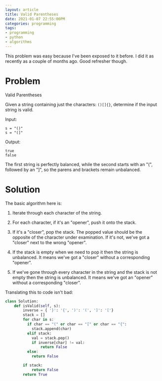 ```yaml
---
layout: article
title: Valid Parentheses
date: 2021-01-07 22:55:00PM
categories: programming
tags:
- programming
- python
- algorithms
---
```


This problem was easy because I've been exposed to it before. I did it as recently as a couple of months ago. Good refresher though.

# Problem
Valid Parentheses

Given a string containing just the characters: `()[]{}`, determine if the input string is valid.

Input:

```
s = "()"
s = "(]"
```

Output:

```
true
false
```

The first string is perfectly balanced, while the second starts with an "(", followed by an "]", so the parens and brackets remain unbalanced.

# Solution

The basic algorithm here is:

1) Iterate through each character of the string.

2) For each character, if it's an "opener", push it onto the stack.

3) If it's a "closer", pop the stack. The popped value should be the opposite of the character under examination. If it's not, we've got a "closer" next to the wrong "opener".

4) If the stack is empty when we need to pop it then the string is unbalanced. It means we've got a "closer" without a corresponding "opener".

5) If we've gone through every character in the string and the stack is not empty then the string is unbalanced. It means we've got an "opener" without a corresponding "closer".

Translating this to code isn't bad:

```python
class Solution:
    def isValid(self, s):
        inverse = { '}': '{', ')': '(', ']': '['}
        stack = []
        for char in s:
          if char == "(" or char == "[" or char == "{":
            stack.append(char)
          elif stack:
            val = stack.pop()
            if inverse[char] != val:
                return False
          else:
            return False

        if stack:
            return False
        return True
```
